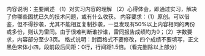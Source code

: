内容说明：主要阐述
（1）对实习内容的理解
（2）心得体会，即通过实习，解决了你哪些困扰已久的技术问题，或有什么收获。
内容要求：（1）原创。可以借鉴，但不得抄袭，尤其不能相互复制抄袭，一旦发现有50%以上内容相同的两份或多份，则认为雷同。由于很难判断谁抄谁，雷同报告成绩均为0；（2）字数要求，内容部分至少3页。
格式说明：封面格式不要修改，四个成绩不要填写，正文黑色宋体小四，段前段后间距：0行，行间距1.5倍。（看完删除以上部分）
